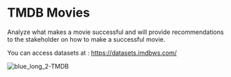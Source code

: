 # TMDB Movies

Analyze what makes a movie successful and will provide recommendations to the stakeholder on how to make a successful movie.

You can access datasets at : https://datasets.imdbws.com/

![blue_long_2-TMDB](https://github.com/evelynmmartinez/TMDB-Movies-1/assets/136510004/df1729e0-1023-41e1-b531-ffe5951380c9)
